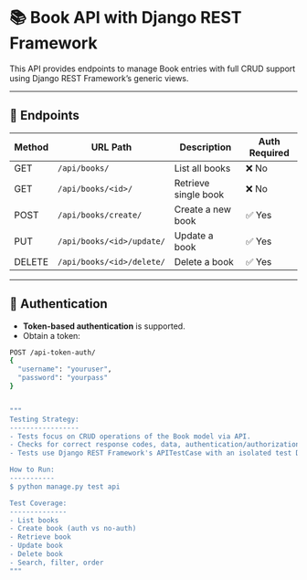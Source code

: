 # 📚 Book API with Django REST Framework

This API provides endpoints to manage Book entries with full CRUD support using Django REST Framework’s generic views.

---

## 📘 Endpoints

| Method | URL Path                     | Description             | Auth Required |
|--------|------------------------------|-------------------------|---------------|
| GET    | `/api/books/`                | List all books          | ❌ No         |
| GET    | `/api/books/<id>/`           | Retrieve single book    | ❌ No         |
| POST   | `/api/books/create/`         | Create a new book       | ✅ Yes        |
| PUT    | `/api/books/<id>/update/`    | Update a book           | ✅ Yes        |
| DELETE | `/api/books/<id>/delete/`    | Delete a book           | ✅ Yes        |

---

## 🔐 Authentication

- **Token-based authentication** is supported.
- Obtain a token:

```bash
POST /api-token-auth/
{
  "username": "youruser",
  "password": "yourpass"
}


"""
Testing Strategy:
-----------------
- Tests focus on CRUD operations of the Book model via API.
- Checks for correct response codes, data, authentication/authorization.
- Tests use Django REST Framework's APITestCase with an isolated test DB.

How to Run:
-----------
$ python manage.py test api

Test Coverage:
--------------
- List books
- Create book (auth vs no-auth)
- Retrieve book
- Update book
- Delete book
- Search, filter, order
"""
